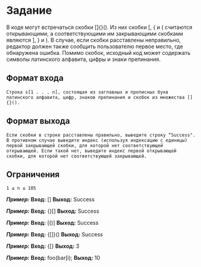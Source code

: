 # Задание

В коде могут встречаться скобки []{}(). Из них скобки [, { и ( считаются открывающими, а соответствующими им закрывающими скобками являются ], } и ).
В случае, если скобки расставлены неправильно, редактор должен также сообщить пользователю первое место, где обнаружена ошибка.
Помимо скобок, исходный код может содержать символы латинского алфавита, цифры и знаки препинания.

## Формат входа
    Строка s[1 . . . n], состоящая из заглавных и прописных букв латинского алфавита, цифр, знаков препинания и скобок из множества []{}().

## Формат выхода
    Если скобки в строке расставлены правильно, выведите строку “Success". В противном случае выведите индекс (используя индексацию с единицы) первой закрывающей скобки, для которой нет соответствующей открывающей. Если такой нет, выведите индекс первой открывающей скобки, для которой нет соответствующей закрывающей.
    
## Ограничения 
    1 ≤ n ≤ 105

***Пример:***
    **Вход:**
    []
    **Выход:**
    Success

***Пример:***
    **Вход:**
    {}[]
    **Выход:**
    Success
    
***Пример:***
    **Вход:**
    [()]
    **Выход:**
    Success
    
***Пример:***
    **Вход:**
    {[]}()
    **Выход:**
    Success
    
***Пример:***
    **Вход:**
    {[}
    **Выход:**
    3
    
***Пример:***
    **Вход:**
    foo(bar[i);
    **Выход:**
    10
